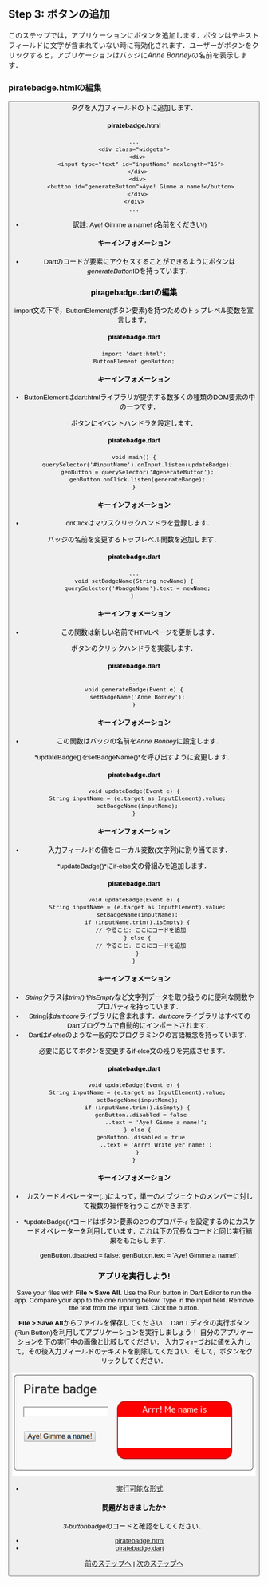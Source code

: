 Step 3: ボタンの追加
-----

このステップでは，アプリケーションにボタンを追加します．ボタンはテキストフィールドに文字が含まれていない時に有効化されます．ユーザーがボタンをクリックすると，アプリケーションはバッジに*Anne Bonney*の名前を表示します．

### piratebadge.htmlの編集

<button>タグを入力フィールドの下に追加します．

#### piratebadge.html
    ...
    <div class="widgets">
      <div>
        <input type="text" id="inputName" maxlength="15">
      </div>
      <div>
        <button id="generateButton">Aye! Gimme a name!</button>
      </div>
    </div>
    ...

* 訳註: Aye! Gimme a name! (名前をください!)

#### キーインフォメーション

* Dartのコードが要素にアクセスすることができるようにボタンは*generateButton*IDを持っています．

### piragebadge.dartの編集

import文の下で，ButtonElement(ボタン要素)を持つためのトップレベル変数を宣言します．

#### piratebadge.dart

    import 'dart:html';
    ButtonElement genButton;

#### キーインフォメーション

* ButtonElementはdart:htmlライブラリが提供する数多くの種類のDOM要素の中の一つです．

ボタンにイベントハンドラを設定します．

#### piratebadge.dart

    void main() {
      querySelector('#inputName').onInput.listen(updateBadge);
      genButton = querySelector('#generateButton');
      genButton.onClick.listen(generateBadge);
    }

#### キーインフォメーション

* onClickはマウスクリックハンドラを登録します．

バッジの名前を変更するトップレベル関数を追加します．

#### piratebadge.dart
    ...
    void setBadgeName(String newName) {
      querySelector('#badgeName').text = newName;
    } 

#### キーインフォメーション

* この関数は新しい名前でHTMLページを更新します．

ボタンのクリックハンドラを実装します．

#### piratebadge.dart
    ...
    void generateBadge(Event e) {
      setBadgeName('Anne Bonney');
    }

#### キーインフォメーション

* この関数はバッジの名前を*Anne Bonney*に設定します．

*updateBadge()*を*setBadgeName()*を呼び出すように変更します．

#### piratebadge.dart
    void updateBadge(Event e) {
      String inputName = (e.target as InputElement).value;
      setBadgeName(inputName);
    }

#### キーインフォメーション

* 入力フィールドの値をローカル変数(文字列)に割り当てます．

*updateBadge()*にif-else文の骨組みを追加します．

#### piratebadge.dart
    void updateBadge(Event e) {
      String inputName = (e.target as InputElement).value;
      setBadgeName(inputName);
      if (inputName.trim().isEmpty) {
        // やること: ここにコードを追加
      } else {
        // やること: ここにコードを追加
      }
    }

#### キーインフォメーション

* *String*クラスは*trim()*や*isEmpty*など文字列データを取り扱うのに便利な関数やプロパティを持っています．
* Stringは*dart:core*ライブラリに含まれます．*dart:core*ライブラリはすべてのDartプログラムで自動的にインポートされます．
* Dartは*if-else*のような一般的なプログラミングの言語概念を持っています．

必要に応じてボタンを変更するif-else文の残りを完成させます．

#### piratebadge.dart
    void updateBadge(Event e) {
      String inputName = (e.target as InputElement).value;
      setBadgeName(inputName);
      if (inputName.trim().isEmpty) {
        genButton..disabled = false
                 ..text = 'Aye! Gimme a name!';
      } else {
        genButton..disabled = true
                 ..text = 'Arrr! Write yer name!';
      }
    }

#### キーインフォメーション

* カスケードオペレーター(*..*)によって，単一のオブジェクトのメンバーに対して複数の操作を行うことができます．
* *updateBadge()*コードはボタン要素の2つのプロパティを設定するのにカスケードオペレーターを利用しています．これは下の冗長なコードと同じ実行結果をもたらします．

    genButton.disabled = false;
    genButton.text = 'Aye! Gimme a name!';

### アプリを実行しよう!

Save your files with **File > Save All**.
Use the Run button in Dart Editor to run the app.
Compare your app to the one running below.
Type in the input field. Remove the text from the input field. Click the button.

**File > Save All**からファイルを保存してください．
Dartエディタの実行ボタン(Run Button)を利用してアプリケーションを実行しましょう！
自分のアプリケーションを下の実行中の画像と比較してください．
入力フィr−づおに値を入力して，その後入力フィールドのテキストを削除してください．そして，ボタンをクリックしてください．

![Step3Complete](step3_completed.png?raw=true)

* [実行可能な形式](https://www.dartlang.org/codelabs/darrrt/#i-classfa-fa-anchor-i-run-the-app-2)

#### 問題がおきましたか?

*3-buttonbadge*のコードと確認をしてください．

* [piratebadge.html](https://github.com/dart-lang/one-hour-codelab/blob/master/web/3-buttonbadge/piratebadge.html)
* [piratebadge.dart](https://github.com/dart-lang/one-hour-codelab/blob/master/web/3-buttonbadge/piratebadge.dart)

[前のステップへ](../step2/step2.md) | [次のステップへ](../step4/step4.md)
